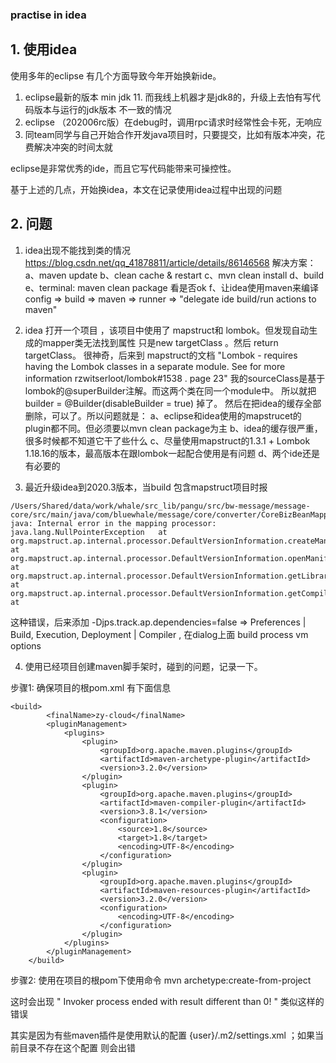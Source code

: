 ### practise in idea


## 1. 使用idea

使用多年的eclipse 有几个方面导致今年开始换新ide。

1. eclipse最新的版本 min jdk 11. 而我线上机器才是jdk8的，升级上去怕有写代码版本与运行的jdk版本
不一致的情况
2. eclipse （202006rc版）在debug时，调用rpc请求时经常性会卡死，无响应
3. 同team同学与自己开始合作开发java项目时，只要提交，比如有版本冲突，花费解决冲突的时间太就

eclipse是非常优秀的ide，而且它写代码能带来可操控性。

基于上述的几点，开始换idea，本文在记录使用idea过程中出现的问题

## 2. 问题

1. idea出现不能找到类的情况
https://blog.csdn.net/qq_41878811/article/details/86146568
解决方案：
a、maven update
b、clean cache & restart
c、mvn clean install
d、build
e、terminal: maven clean package 看是否ok
f、让idea使用maven来编译 config => build => maven => runner => "delegate ide build/run
  actions to maven"


2. idea 打开一个项目 ，该项目中使用了  mapstruct和 lombok。但发现自动生成的mapper类无法找到属性
只是new targetClass 。然后 return targetClass。
很神奇，后来到 mapstruct的文档
"Lombok - requires having the Lombok classes in a separate module. See for more information
rzwitserloot/lombok#1538 . page 23"
我的sourceClass是基于lombok的@superBuilder注解。而这两个类在同一个module中。
所以就把  builder = @Builder(disableBuilder = true) 掉了。
然后在把idea的缓存全部删除，可以了。所以问题就是：
a、eclipse和idea使用的mapstrucet的plugin都不同。但必须要以mvn clean package为主
b、idea的缓存很严重，很多时候都不知道它干了些什么
c、尽量使用mapstruct的1.3.1 + Lombok 1.18.16的版本，最高版本在跟lombok一起配合使用是有问题
d、两个ide还是有必要的

3. 最近升级idea到2020.3版本，当build 包含mapstruct项目时报

```
/Users/Shared/data/work/whale/src_lib/pangu/src/bw-message/message-core/src/main/java/com/bluewhale/message/core/converter/CoreBizBeanMapper.java:67:8
java: Internal error in the mapping processor: java.lang.NullPointerException   at org.mapstruct.ap.internal.processor.DefaultVersionInformation.createManifestUrl(DefaultVersionInformation.java:182)      at org.mapstruct.ap.internal.processor.DefaultVersionInformation.openManifest(DefaultVersionInformation.java:153)   at org.mapstruct.ap.internal.processor.DefaultVersionInformation.getLibraryName(DefaultVersionInformation.java:129)     at org.mapstruct.ap.internal.processor.DefaultVersionInformation.getCompiler(DefaultVersionInformation.java:122)    at

```

这种错误，后来添加 -Djps.track.ap.dependencies=false =>
Preferences | Build, Execution, Deployment | Compiler , 在dialog上面 build process vm options

[id]: https://stackoverflow.com/questions/65112406/intellij-idea-mapstruct-java-internal-error-in-the-mapping-processor-java-lang "解决方法"


4. 使用已经项目创建maven脚手架时，碰到的问题，记录一下。

步骤1: 确保项目的根pom.xml 有下面信息
```
<build>
        <finalName>zy-cloud</finalName>
        <pluginManagement>
            <plugins>
                <plugin>
                    <groupId>org.apache.maven.plugins</groupId>
                    <artifactId>maven-archetype-plugin</artifactId>
                    <version>3.2.0</version>
                </plugin>
                <plugin>
                    <groupId>org.apache.maven.plugins</groupId>
                    <artifactId>maven-compiler-plugin</artifactId>
                    <version>3.8.1</version>
                    <configuration>
                        <source>1.8</source>
                        <target>1.8</target>
                        <encoding>UTF-8</encoding>
                    </configuration>
                </plugin>
                <plugin>
                    <groupId>org.apache.maven.plugins</groupId>
                    <artifactId>maven-resources-plugin</artifactId>
                    <version>3.2.0</version>
                    <configuration>
                        <encoding>UTF-8</encoding>
                    </configuration>
                </plugin>
            </plugins>
        </pluginManagement>
    </build>
```

步骤2: 使用在项目的根pom下使用命令 mvn archetype:create-from-project

这时会出现 " Invoker process ended with result different than 0! " 类似这样的错误

其实是因为有些maven插件是使用默认的配置 {user}/.m2/settings.xml ；如果当前目录不存在这个配置
则会出错
